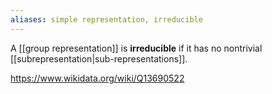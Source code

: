 ```yaml
---
aliases: simple representation, irreducible
---
```

A [[group representation]] is **irreducible** if it has no nontrivial [[subrepresentation|sub-representations]].

https://www.wikidata.org/wiki/Q13690522